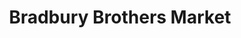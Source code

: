 ---
title: "Bradbury Brothers Market"
url: /kennebunkport/bradbury-brothers-market/
shop: convenience
---